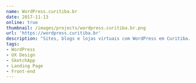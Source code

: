 ```yaml
---
name: WordPress.curitiba.br
date: 2017-11-13
online: true
thumbnail: /images/projects/wordpress.curitiba.br.png
url: 'https://wordpress.curitiba.br'
description: "Sites, blogs e lojas virtuais com WordPress em Curitiba. Converta seu HTML para WordPress, seu arquivo PSD para WordPress e seu arquivo Sketch para WordPress."
tags:
- WordPress
- UX Design
- SketchApp
- Landing Page
- Front-end
---
```

